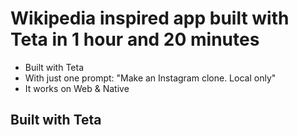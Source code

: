 # Wikipedia inspired app built with Teta in 1 hour and 20 minutes

- Built with Teta
- With just one prompt: "Make an Instagram clone. Local only"
- It works on Web & Native

## Built with Teta
